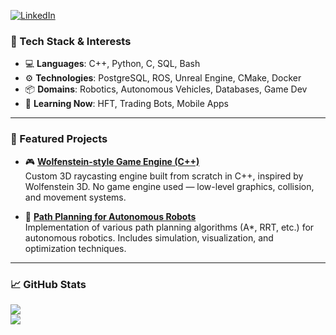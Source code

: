 [![LinkedIn](https://img.shields.io/badge/LinkedIn-%230077B5.svg?logo=linkedin&logoColor=white)](https://www.linkedin.com/in/bilalkah)

### 🚀 Tech Stack & Interests

- 💻 **Languages**: C++, Python, C, SQL, Bash  
- ⚙️ **Technologies**: PostgreSQL, ROS, Unreal Engine, CMake, Docker  
- 📦 **Domains**: Robotics, Autonomous Vehicles, Databases, Game Dev  
- 🧠 **Learning Now**: HFT, Trading Bots, Mobile Apps  

---

### 🧩 Featured Projects

- 🎮 **[Wolfenstein-style Game Engine (C++)](https://github.com/bilalkah/wolfenstein)**  
  Custom 3D raycasting engine built from scratch in C++, inspired by Wolfenstein 3D. No game engine used — low-level graphics, collision, and movement systems.

- 🤖 **[Path Planning for Autonomous Robots](https://github.com/bilalkah/path-planning)**  
  Implementation of various path planning algorithms (A*, RRT, etc.) for autonomous robotics. Includes simulation, visualization, and optimization techniques.

---

### 📈 GitHub Stats

![](https://github-readme-stats.vercel.app/api?username=bilalkah&theme=midnight-purple&hide_border=false&include_all_commits=true&count_private=true)<br/>
![](https://github-readme-streak-stats.herokuapp.com/?user=bilalkah&theme=midnight-purple&hide_border=false)<br/>

<!--
**bilalkah/bilalkah** is a ✨ _special_ ✨ repository because its `README.md` (this file) appears on your GitHub profile.

Here are some ideas to get you started:

- 🔭 I’m currently working on ...
- 🌱 I’m currently learning ...
- 👯 I’m looking to collaborate on ...
- 🤔 I’m looking for help with ...
- 💬 Ask me about ...
- 📫 How to reach me: ...
- 😄 Pronouns: ...
- ⚡ Fun fact: ...
-->
